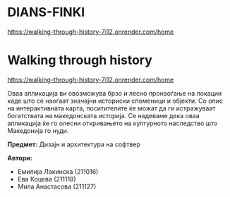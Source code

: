 

# DIANS-FINKI

https://walking-through-history-7i12.onrender.com/home

# Walking through history

https://walking-through-history-7i12.onrender.com/home

Оваа апликација ви овозможува брзо и лесно пронаоѓање на локации каде што се наоѓаат значајни историски споменици и објекти. Со опис на интерактивната карта, поситителите ќе можат да ги истражуваат богатствата на македонската историја. Се надеваме дека оваа апликација ќе го олесни откривањето на културното наследство што Македонија го нуди.

**Предмет:** Дизајн и архитектура на софтвер


**Автори:**
- Емилија Лакинска (211016)
- Ева Коцева (211118)
- Мила Анастасова (211127)
